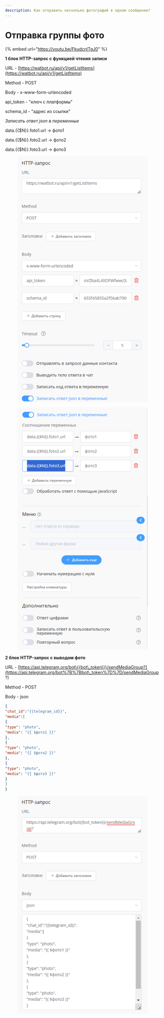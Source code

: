 ```yaml
---
description: Как отправить несколько фотографий в одном сообщении?
---
```


# Отправка группы фото

{% embed url="https://youtu.be/FkudcnlTgJ0" %}

**1 блок HTTP-запрос с функцией чтения записи**&#x20;

URL - [https://watbot.ru/api/v1/getListItems](https://watbot.ru/api/v1/getListItems)

Method - POST

Body - x-www-form-urlencoded

api\_token - "ключ с платформы"

schema\_id - "адрес из ссылки"

_Записать ответ json в переменные_

data.\{{$N\}}.foto1.url → фото1

data.\{{$N\}}.foto2.url → фото2

data.\{{$N\}}.foto3.url → фото3

<figure><img src="../.gitbook/assets/image (7).png" alt=""><figcaption></figcaption></figure>

<figure><img src="../.gitbook/assets/image (8).png" alt=""><figcaption></figcaption></figure>

**2 блок HTTP-запрос с выводом фото**

URL - [https://api.telegram.org/bot\{{bot\_token\}}/sendMediaGroup?](https://api.telegram.org/bot%7B%7Bbot\_token%7D%7D/sendMediaGroup?)

Method - POST

Body - json

```json
{
"chat_id":"{{telegram_id}}",
"media":[
{
"type": "photo",
"media": "{{ $фото1 }}"
},
{
"type": "photo",
"media": "{{ $фото2 }}"
},
{
"type": "photo",
"media": "{{ $фото3 }}"
}
]
}
```

<figure><img src="../.gitbook/assets/image (9).png" alt=""><figcaption></figcaption></figure>
